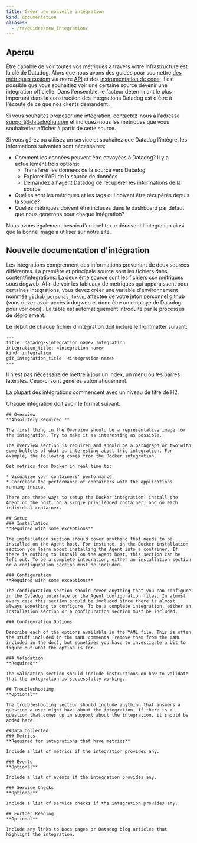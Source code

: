 ```yaml
---
title: Créer une nouvelle intégration
kind: documentation
aliases:
  - /fr/guides/new_integration/
---
```

## Aperçu

Être capable de voir toutes vos métriques à travers votre infrastructure est la clé de Datadog. Alors que nous avons des guides pour soumettre [des métriques custom][1] via notre [API][2] et des [instrumentation de code][3], il est possible que vous souhaitiez voir une certaine source devenir une intégration officielle. Dans l'ensemble, le facteur déterminant le plus important dans la construction des intégrations Datadog est d'être à l'écoute de ce que nos clients demandent.

Si vous souhaitez proposer une intégration, contactez-nous à l'adresse support@datadoghq.com et indiquez-nous les métriques que vous souhaiteriez afficher à partir de cette source.

Si vous gérez ou utilisez un service et souhaitez que Datadog l'intègre, les informations suivantes sont nécessaires:

* Comment les données peuvent être envoyées à Datadog? Il y a actuellement trois options:
  *  Transférer les données de la source vers Datadog
  *  Explorer l'API de la source de données
  *  Demandez à l'agent Datadog de récupérer les informations de la source
* Quelles sont les métriques et les tags qui doivent être récupérés depuis la source?
* Quelles métriques doivent être incluses dans le dashboard par défaut que nous générons pour chaque intégration?

Nous avons également besoin d'un bref texte décrivant l'intégration ainsi que la bonne image à utiliser sur notre site.

## Nouvelle documentation d'intégration

Les intégrations comprennent des informations provenant de deux sources différentes. La première et principale source sont les fichiers dans content/integrations. La deuxième source sont les fichiers csv métriques sous dogweb. Afin de voir les tableaux de métriques qui apparaissent pour certaines intégrations, vous devez créer une variable d'environnement nommée `github_personal_token`, affectée de votre jeton personnel github (vous devez avoir accès à dogweb et donc être un employé de Datadog pour voir ceci) . La table est automatiquement introduite par le processus de déploiement.

Le début de chaque fichier d'intégration doit inclure le frontmatter suivant:

    ---
    title: Datadog-<integration name> Integration
    integration_title: <integration name>
    kind: integration
    git_integration_title: <integration name>
    ---

Il n'est pas nécessaire de mettre à jour un index, un menu ou les barres latérales. Ceux-ci sont générés automatiquement.

La plupart des intégrations commencent avec un niveau de titre de H2.

Chaque intégration doit avoir le format suivant:

```
## Overview
**Absolutely Required.**

The first thing in the Overview should be a representative image for the integration. Try to make it as interesting as possible.

The overview section is required and should be a paragraph or two with some bullets of what is interesting about this integration. For example, the following comes from the Docker integration.

Get metrics from Docker in real time to:

* Visualize your containers' performance.
* Correlate the performance of containers with the applications running inside.

There are three ways to setup the Docker integration: install the Agent on the host, on a single priviledged container, and on each individual container.

## Setup
### Installation
**Required with some exceptions**

The installation section should cover anything that needs to be installed on the Agent host. For instance, in the Docker installation section you learn about installing the Agent into a container. If there is nothing to install on the Agent host, this section can be left out. To be a complete integration, either an installation section or a configuration section must be included.

### Configuration
**Required with some exceptions**

The configuration section should cover anything that you can configure in the Datadog interface or the Agent configuration files. In almost every case this section should be included since there is almost always something to configure. To be a complete integration, either an installation section or a configuration section must be included.

### Configuration Options

Describe each of the options available in the YAML file. This is often the stuff included in the YAML comments (remove them from the YAML included in the doc), but sometimes you have to investigate a bit to figure out what the option is for.

### Validation
**Required**

The validation section should include instructions on how to validate that the integration is successfully working.

## Troubleshooting
**Optional**

The troubleshooting section should include anything that answers a question a user might have about the integration. If there is a question that comes up in support about the integration, it should be added here.

##Data Collected
### Metrics
**Required for integrations that have metrics**

Include a list of metrics if the integration provides any.

### Events
**Optional**

Include a list of events if the integration provides any.

### Service Checks
**Optional**

Include a list of service checks if the integration provides any.

## Further Reading
**Optional**

Include any links to Docs pages or Datadog blog articles that highlight the integration.
```

[1]: /developers/metrics/
[2]: /api/
[3]: /developers/libraries/
